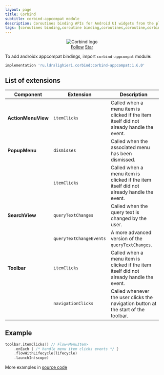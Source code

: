 ```yaml
---
layout: page
title: Corbind
subtitle: corbind-appcompat module
description: Coroutines binding APIs for Android UI widgets from the platform and support libraries. Androidx appcompat bindings.
tags: [coroutines binding,coroutine binding,coroutines,coroutine,corbind,kotlin,android,androidx,receivechannel,flow,data binding,androidx appcompat bindings,appcompat]
---
```


<div style="text-align: center">
    <img src="https://ldralighieri.github.io/Corbind/img/corbind.svg" alt="Corbind logo"/>
</div>

<script async defer src="https://buttons.github.io/buttons.js"></script>
<div style="text-align: center">
  <a class="github-button" href="https://github.com/LDRAlighieri" data-size="large" aria-label="Follow @LDRAlighieri on GitHub">Follow</a>
  <a class="github-button" href="https://github.com/LDRAlighieri/Corbind" data-icon="octicon-star" data-size="large" aria-label="Star LDRAlighieri/Corbind on GitHub">Star</a>
</div>

To add androidx appcompat bindings, import `corbind-appcompat` module:

```groovy
implementation 'ru.ldralighieri.corbind:corbind-appcompat:1.6.0'
```

## List of extensions

Component | Extension | Description
--|---|--
**ActionMenuView** | `itemClicks` | Called when a menu item is clicked if the item itself did not already handle the event.
**PopupMenu** | `dismisses` | Called when the associated menu has been dismissed.
              | `itemClicks` | Called when a menu item is clicked if the item itself did not already handle the event.
**SearchView** | `queryTextChanges` | Called when the query text is changed by the user.
               | `queryTextChangeEvents` | A more advanced version of the `queryTextChanges`.
**Toolbar** | `itemClicks` | Called when a menu item is clicked if the item itself did not already handle the event.
            | `navigationClicks` | Called whenever the user clicks the navigation button at the start of the toolbar.


## Example

```kotlin
toolbar.itemClicks() // Flow<MenuItem>
    .onEach { /* handle menu item clicks events */ }
    .flowWithLifecycle(lifecycle)
    .launchIn(scope)
```

More examples in [source code][source]

[source]: https://github.com/LDRAlighieri/Corbind/tree/master/corbind-appcompat
